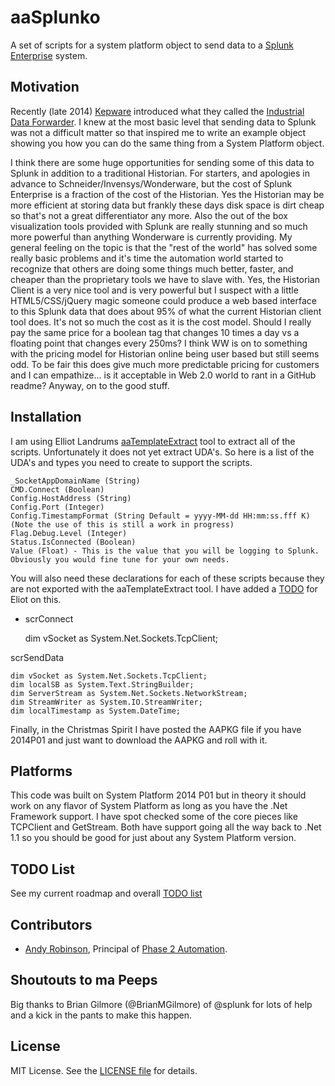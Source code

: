 aaSplunko
=================

A set of scripts for a system platform object to send data to a [Splunk Enterprise](www.splunk.com) system.

## Motivation

Recently (late 2014) [Kepware](http://www.kepware.com) introduced what they called the [Industrial Data Forwarder](http://www.kepware.com/spec-sheets/industrial-data-forwarder-for-splunk.asp).  I knew at the most basic level that sending data to Splunk was not a difficult matter so that inspired me to write an example object showing you how you can do the same thing from a System Platform object. 

I think there are some huge opportunities for sending some of this data to Splunk in addition to a traditional Historian.  For starters, and apologies in advance to Schneider/Invensys/Wonderware, but the cost of Splunk Enterprise is a fraction of the cost of the Historian.  Yes the Historian may be more efficient at storing data but frankly these days disk space is dirt cheap so that's not a great differentiator any more.  Also the out of the box visualization tools provided with Splunk are really stunning and so much more powerful than anything Wonderware is currently providing.  My general feeling on the topic is that the "rest of the world" has solved some really basic problems and it's time the automation world started to recognize that others are doing some things much better, faster, and cheaper than the proprietary tools we have to slave with.  Yes, the Historian Client is a very nice tool and is very powerful but I suspect with a little HTML5/CSS/jQuery magic someone could produce a web based interface to this Splunk data that does about 95% of what the current Historian client tool does.  It's not so much the cost as it is the cost model.  Should I really pay the same price for a boolean tag that changes 10 times a day vs a floating point that changes every 250ms?  I think WW is on to something with the pricing model for Historian online being user based but still seems odd.  To be fair this does give much more predictable pricing for customers and I can empathize... is it acceptable in Web 2.0 world to rant in a GitHub readme?  Anyway, on  to the good stuff.


## Installation

I am using Elliot Landrums [aaTemplateExtract](https://github.com/aaOpenSource/aaTemplateExtract) tool to extract all of the scripts. Unfortunately it does not yet extract UDA's.  So here is a list of the UDA's and types you need to create to support the scripts.

    _SocketAppDomainName (String)
    CMD.Connect (Boolean)
    Config.HostAddress (String)
    Config.Port (Integer)
    Config.TimestampFormat (String Default = yyyy-MM-dd HH:mm:ss.fff K) (Note the use of this is still a work in progress)
    Flag.Debug.Level (Integer)
    Status.IsConnected (Boolean)
    Value (Float) - This is the value that you will be logging to Splunk.  Obviously you would fine tune for your own needs.

You will also need these declarations for each of these scripts because they are not exported with the aaTemplateExtract tool.  I have added a [TODO](https://github.com/aaOpenSource/aaTemplateExtract/blob/master/TODO.md) for Eliot on this.

- scrConnect
    
    dim vSocket as System.Net.Sockets.TcpClient;
        
scrSendData

    dim vSocket as System.Net.Sockets.TcpClient;
    dim localSB as System.Text.StringBuilder;
    dim ServerStream as System.Net.Sockets.NetworkStream;
    dim StreamWriter as System.IO.StreamWriter;
    dim localTimestamp as System.DateTime;
         
Finally, in the Christmas Spirit I have posted the AAPKG file if you have 2014P01 and just want to download the AAPKG and roll with it.

## Platforms

This code was built on System Platform 2014 P01 but in theory it should work on any flavor of System Platform as long as you have the .Net Framework support.  I have spot checked some of the core pieces like TCPClient and GetStream.  Both have support going all the way back to .Net 1.1 so you should be good for just about any System Platform version.

## TODO List

See my current roadmap and overall [TODO list](/TODO.md)

## Contributors

* [Andy Robinson](mailto:andy@phase2automation.com), Principal of [Phase 2 Automation](http://phase2automation.com).

## Shoutouts to ma Peeps
Big thanks to Brian Gilmore (@BrianMGilmore) of @splunk for lots of help and a kick in the pants to make this happen. 

## License

MIT License. See the [LICENSE file](/LICENSE) for details.
